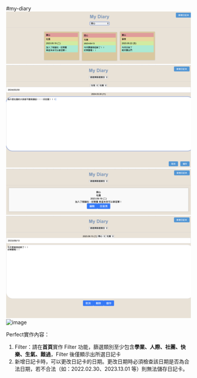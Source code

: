 #my-diary
![image](https://github.com/maggie0101/my-pages/blob/main/my-diary/diary1.png)
![image](https://github.com/maggie0101/my-pages/blob/main/my-diary/diary2.png)
![image](https://github.com/maggie0101/my-pages/blob/main/my-diary/diary3.png)
![image](https://github.com/maggie0101/my-pages/blob/main/my-diary/diary4.png)
![image](https://github.com/maggie0101/my-pages/blob/main/my-diary/diary5.png)



Perfect實作內容：
1. Filter：請在**首頁**實作 Filter 功能，篩選類別至少包含**學業、人際、社團、快樂、生氣、難過**，Filter 後僅顯示出所選日記卡
2. 新增日記卡時，可以更改日記卡的日期。更改日期時必須檢查該日期是否為合法日期，若不合法（如：2022.02.30、2023.13.01 等）則無法儲存日記卡。
